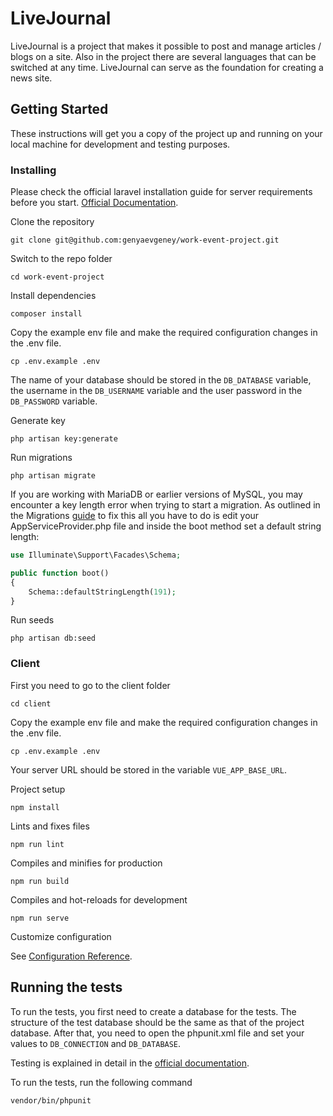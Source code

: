 # LiveJournal

LiveJournal is a project that makes it possible to post and manage articles / blogs on a site. Also in the project there are several languages ​​that can be switched at any time. LiveJournal can serve as the foundation for creating a news site.

## Getting Started

These instructions will get you a copy of the project up and running on your local machine for development and testing purposes.

### Installing

Please check the official laravel installation guide for server requirements before you start. [Official Documentation](https://laravel.com/docs/6.x/installation).

Clone the repository

```
git clone git@github.com:genyaevgeney/work-event-project.git
```

Switch to the repo folder

```
cd work-event-project
```

Install dependencies

```
composer install
```

Copy the example env file and make the required configuration changes in the .env file.

```
cp .env.example .env
```

The name of your database should be stored in the `DB_DATABASE` variable, the username in the `DB_USERNAME` variable and the user password in the `DB_PASSWORD` variable.

Generate key

```
php artisan key:generate
```

Run migrations

```
php artisan migrate
```

If you are working with MariaDB or earlier versions of MySQL, you may encounter a key length error when trying to start a migration.
As outlined in the Migrations [guide](https://laravel.com/docs/master/migrations#creating-indexes) to fix this all you have to do is edit your AppServiceProvider.php file and inside the boot method set a default string length:

```php
use Illuminate\Support\Facades\Schema;

public function boot()
{
    Schema::defaultStringLength(191);
}
```

Run seeds

```
php artisan db:seed
```

### Client

First you need to go to the client folder

```
cd client
```

Copy the example env file and make the required configuration changes in the .env file.

```
cp .env.example .env
```

Your server URL should be stored in the variable `VUE_APP_BASE_URL`.

Project setup

```
npm install
```

Lints and fixes files

```
npm run lint
```

Compiles and minifies for production

```
npm run build
```

Compiles and hot-reloads for development

```
npm run serve
```

Customize configuration

See [Configuration Reference](https://cli.vuejs.org/config/).

## Running the tests

To run the tests, you first need to create a database for the tests. The structure of the test database should be the same as that of the project database. After that, you need to open the phpunit.xml file and set your values ​​to `DB_CONNECTION` and `DB_DATABASE`.

Testing is explained in detail in the [official documentation](https://laravel.com/docs/6.x/testing).

To run the tests, run the following command

```
vendor/bin/phpunit
```
